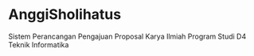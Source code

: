 # AnggiSholihatus
Sistem Perancangan Pengajuan Proposal Karya Ilmiah Program Studi D4 Teknik Informatika
